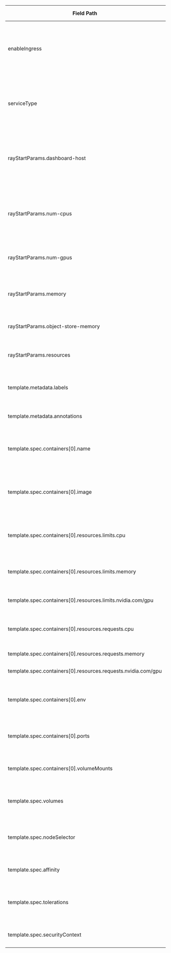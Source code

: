 | Field Path | Type | Description | Default | Required | Expose in UI | Reason |
|------------|------|-------------|---------|----------|--------------|--------|
| enableIngress | boolean | 오퍼레이터가 헤드 서비스를 위한 ingress 객체를 생성할지 여부를 나타냅니다. | false | No | Yes | 관리 서비스 UI에서 ingress를 통해 Ray 대시보드와 서비스에 대한 외부 액세스를 활성화할 수 있게 합니다. |
| serviceType | string | 헤드 서비스의 Kubernetes 서비스 유형 (예: ClusterIP, NodePort, LoadBalancer). 워커가 헤드 포드에 연결하는 데 사용됩니다. | ClusterIP | No | Yes | 사용자가 네트워킹 요구사항에 따라 헤드 서비스의 노출 유형을 선택할 수 있습니다. |
| rayStartParams.dashboard-host | string | 대시보드 서버를 바인딩할 호스트. 포드 외부로 노출하려면 '0.0.0.0'으로 설정합니다. | localhost | No | No | 관리 서비스에서 대시보드 노출이 필요할 경우 자동으로 '0.0.0.0'으로 설정할 수 있습니다; 사용자 입력이 필요 없습니다. |
| rayStartParams.num-cpus | integer | 노드가 가진 CPU 수. | Auto-detected | No | Yes | Ray 스케줄링을 위해 CPU 수를 오버라이드할 수 있게 합니다; 포드 리소스와 일치하지 않을 때 유용합니다. |
| rayStartParams.num-gpus | integer | 노드가 가진 GPU 수. | Auto-detected | No | Yes | num-cpus와 유사하게, GPU 지원 헤드에 대한 것입니다. |
| rayStartParams.memory | integer | Ray가 사용할 수 있는 메모리 양 (바이트 단위). | Auto-detected | No | No | 일반적으로 포드 메모리 제한에서 유도됩니다; 관리 서비스에서 자동 처리합니다. |
| rayStartParams.object-store-memory | integer | 객체 저장소에 사용할 메모리 양 (바이트 단위). | Auto-detected | No | No | 총 메모리를 기반으로 내부적으로 관리됩니다. |
| rayStartParams.resources | string | 노드의 사용자 지정 리소스, 예: '{"AcceleratorType:P4": 1}'. | {} | No | Yes | 고급 사용자가 UI에서 사용자 지정 리소스를 지정할 수 있게 합니다. |
| template.metadata.labels | object | 헤드 포드의 레이블. | {} | No | No | 내부 사용; 기본 UI에서 사용자 지정 레이블을 설정할 필요가 없습니다. |
| template.metadata.annotations | object | 헤드 포드의 어노테이션. | {} | No | No | 레이블과 유사하게, 고급 구성에만 해당합니다. |
| template.spec.containers[0].name | string | 주요 Ray 컨테이너의 이름. | ray-head | Yes | No | 관리 서비스에서 'ray-head'로 고정됩니다; 사용자 선택이 필요 없습니다. |
| template.spec.containers[0].image | string | Ray 헤드 컨테이너의 Docker 이미지. | Determined by rayVersion | No | No | spec.rayVersion을 사용하여 서비스에서 관리합니다; 사용자는 최상위 수준에서 버전을 지정합니다. |
| template.spec.containers[0].resources.limits.cpu | string | 헤드 컨테이너의 CPU 제한. | None | No | Yes | 헤드 노드 크기 조정에 중요합니다; 사용자가 설정할 수 있도록 UI에 노출합니다. |
| template.spec.containers[0].resources.limits.memory | string | 헤드 컨테이너의 메모리 제한. | None | No | Yes | 리소스 할당에 필수적입니다; 사용자가 구성해야 합니다. |
| template.spec.containers[0].resources.limits.nvidia.com/gpu | integer | 헤드 컨테이너의 GPU 제한. | 0 | No | Yes | GPU 지원이 필요할 경우 선택을 위해 노출합니다. |
| template.spec.containers[0].resources.requests.cpu | string | 헤드 컨테이너의 CPU 요청. | None | No | Yes | 제한과 쌍을 이룹니다; 적절한 스케줄링을 보장하기 위해 노출합니다. |
| template.spec.containers[0].resources.requests.memory | string | 헤드 컨테이너의 메모리 요청. | None | No | Yes | 제한과 쌍을 이룹니다. |
| template.spec.containers[0].resources.requests.nvidia.com/gpu | integer | 헤드 컨테이너의 GPU 요청. | 0 | No | Yes | GPU에 대한 제한과 쌍을 이룹니다. |
| template.spec.containers[0].env | array | 헤드 컨테이너의 환경 변수. | [] | No | Yes | 사용자가 사용자 지정 환경 변수를 설정할 수 있게 합니다, 예: Ray 구성이나 앱 특정. |
| template.spec.containers[0].ports | array | 헤드 컨테이너가 노출하는 포트 (예: GCS:6379, Dashboard:8265). | Standard Ray ports | No | No | 표준 포트는 고정됩니다; 고급이 아닌 한 노출할 필요가 없습니다. |
| template.spec.containers[0].volumeMounts | array | 헤드 컨테이너의 볼륨 마운트. | [] | No | No | 고급 저장소 구성에 대한 것입니다; 기본 UI에 노출되지 않습니다. |
| template.spec.volumes | array | 헤드 포드의 볼륨. | [] | No | No | 고급; 관리 서비스에서 영구 저장소를 별도로 처리할 수 있습니다. |
| template.spec.nodeSelector | object | 헤드 포드 스케줄링을 위한 노드 선택기. | {} | No | Yes | 특정 노드에 헤드를 배치하는 데 유용합니다, 예: 특정 레이블이 있는 경우. |
| template.spec.affinity | object | 포드 스케줄링을 위한 어피니티 규칙. | {} | No | No | 고급 스케줄링; 기본 관리 UI에서 필요하지 않습니다. |
| template.spec.tolerations | array | 오염된 노드에 대한 허용. | [] | No | No | 고급; 기본 사용을 위해 클러스터가 taint 없이 구성되었다고 가정합니다. |
| template.spec.securityContext | object | 포드의 보안 컨텍스트. | {} | No | No | 보안 설정; 서비스 제공자가 관리합니다. 
